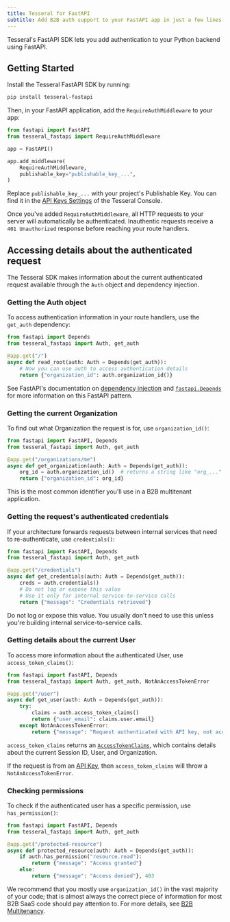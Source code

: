 ```yaml
---
title: Tesseral for FastAPI
subtitle: Add B2B auth support to your FastAPI app in just a few lines of code.
---
```


Tesseral's FastAPI SDK lets you add authentication to your Python backend using FastAPI.

## Getting Started

Install the Tesseral FastAPI SDK by running:

```bash
pip install tesseral-fastapi
```

Then, in your FastAPI application, add the `RequireAuthMiddleware` to your app:

```python
from fastapi import FastAPI
from tesseral_fastapi import RequireAuthMiddleware

app = FastAPI()

app.add_middleware(
    RequireAuthMiddleware,
    publishable_key="publishable_key_...",
)
```

Replace `publishable_key_...` with your project's Publishable Key. You can find
it in the [API Keys
Settings](https://console.tesseral.com/project-settings/api-keys) of the
Tesseral Console.

Once you've added `RequireAuthMiddleware`, all HTTP requests to your server will
automatically be authenticated. Inauthentic requests receive a `401
Unauthorized` response before reaching your route handlers.

## Accessing details about the authenticated request

The Tesseral SDK makes information about the current authenticated request
available through the `Auth` object and dependency injection.

### Getting the Auth object

To access authentication information in your route handlers, use the `get_auth`
dependency:

```python
from fastapi import Depends
from tesseral_fastapi import Auth, get_auth

@app.get("/")
async def read_root(auth: Auth = Depends(get_auth)):
    # Now you can use auth to access authentication details
    return {"organization_id": auth.organization_id()}
```

See FastAPI's documentation on [dependency
injection](https://fastapi.tiangolo.com/tutorial/dependencies/) and
[`fastapi.Depends`](https://fastapi.tiangolo.com/reference/dependencies/) for
more information on this FastAPI pattern.

### Getting the current Organization

To find out what Organization the request is for, use `organization_id()`:

```python
from fastapi import FastAPI, Depends
from tesseral_fastapi import Auth, get_auth

@app.get("/organizations/me")
async def get_organization(auth: Auth = Depends(get_auth)):
    org_id = auth.organization_id()  # returns a string like "org_..."
    return {"organization_id": org_id}
```

This is the most common identifier you'll use in a B2B multitenant application.

### Getting the request's authenticated credentials

If your architecture forwards requests between internal services that need to
re-authenticate, use `credentials()`:

```python
from fastapi import FastAPI, Depends
from tesseral_fastapi import Auth, get_auth

@app.get("/credentials")
async def get_credentials(auth: Auth = Depends(get_auth)):
    creds = auth.credentials()
    # Do not log or expose this value
    # Use it only for internal service-to-service calls
    return {"message": "Credentials retrieved"}
```

Do not log or expose this value. You usually don't need to use this unless
you're building internal service-to-service calls.

### Getting details about the current User

To access more information about the authenticated User, use
`access_token_claims()`:

```python
from fastapi import FastAPI, Depends
from tesseral_fastapi import Auth, get_auth, NotAnAccessTokenError

@app.get("/user")
async def get_user(auth: Auth = Depends(get_auth)):
    try:
        claims = auth.access_token_claims()
        return {"user_email": claims.user.email}
    except NotAnAccessTokenError:
        return {"message": "Request authenticated with API key, not access token"}
```

`access_token_claims` returns an
[`AccessTokenClaims`](https://github.com/tesseral-labs/tesseral-sdk-python/blob/master/src/tesseral/types/access_token_claims.py),
which contains details about the current Session ID, User, and Organization.

If the request is from an [API Key](/docs/features/managed-api-keys), then
`access_token_claims` will throw a `NotAnAccessTokenError`.

### Checking permissions

To check if the authenticated user has a specific permission, use `has_permission()`:

```python
from fastapi import FastAPI, Depends
from tesseral_fastapi import Auth, get_auth

@app.get("/protected-resource")
async def protected_resource(auth: Auth = Depends(get_auth)):
    if auth.has_permission("resource.read"):
        return {"message": "Access granted"}
    else:
        return {"message": "Access denied"}, 403
```

We recommend that you mostly use `organization_id()` in the vast majority of
your code; that is almost always the correct piece of information for most B2B
SaaS code should pay attention to. For more details, see [B2B
Multitenancy](/docs/features/b2b-multitenancy).
